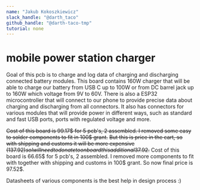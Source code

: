 ```yaml
---
name: "Jakub Kokoszkiewicz"
slack_handle: "@darth_taco"
github_handle: "@darth-taco-tmp"
tutorial: none
---
```


# mobile power station charger

Goal of this pcb is to charge and log data of charging and discharging connected battery modules.
This board contains 160W charger that will be able to charge our battery from USB C up to 100W or from DC barrel jack up to 160W which voltage from 9V to 60V.
There is also a ESP32 microcontroller that will connect to our phone to provide precise data about charging and discharging from all connectors.
It also has connectors for various modules that will provide power in different ways, such as standard and fast USB ports, ports with regulated voltage and more.

~~Cost of this board is 99.17$ for 5 pcb's, 2 assembled. I removed some easy to solder components to fit in 100$ grant.~~
~~But this is price in the cart, so with shipping and customs it will be more expensive (137.92$) so I will need to donate to onboard this additional 37.92$.~~
Cost of this board is 66.65$ for 5 pcb's, 2 assembled. I removed more components to fit with together with shipping and customs in 100$ grant.
So now final price is 97.52$.

Datasheets of various components is the best help in design process :)
